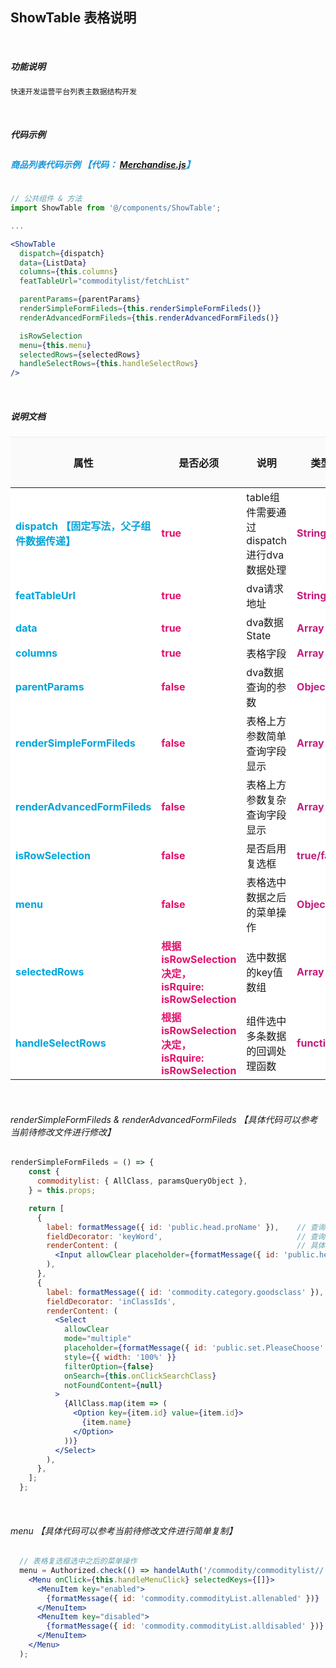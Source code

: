 <h2>
  ShowTable 表格说明
</h2>

<br />

##### 功能说明

```bash
快速开发运营平台列表主数据结构开发
```

<br />

##### 代码示例 

<h6 style="line-height: 30px;color: #1296DB;font-weight: bold">商品列表代码示例 【代码： <a target="_blank" href="http://47.102.40.227/halo-group/halo-frontend/blob/halo-branch/src/pages/Commodity/CommodityListManage/Merchandise.js">Merchandise.js</a>】</h6>

```jsx
// 公共组件 & 方法
import ShowTable from '@/components/ShowTable';

...

<ShowTable
  dispatch={dispatch}
  data={ListData}
  columns={this.columns}
  featTableUrl="commoditylist/fetchList"

  parentParams={parentParams}
  renderSimpleFormFileds={this.renderSimpleFormFileds()}
  renderAdvancedFormFileds={this.renderAdvancedFormFileds()}

  isRowSelection
  menu={this.menu}
  selectedRows={selectedRows}
  handleSelectRows={this.handleSelectRows}
/>
```

<br />

##### 说明文档

<style style="css">
  table {
    background: #fff;
    margin-top：20px;
  }

  thead {
    background: rgba(0, 0, 0, 0.02);
  }

  .table thead th {
    border-color: #ebedf0;
  }

  tr > td:nth-child(1) {
    color: rgb(0, 164, 219);
    font-weight: bold;
  }

  tr > td:nth-child(2) {
    color: rgb(227, 17, 108);;
    font-weight: bold;
  }

  tr > td:nth-child(4) {
    color: #c41d7f;
    font-weight: bold;
  }
</style>

<table class="table">
  <thead>
    <tr>
      <th width="25%" scope="col">属性</th>
      <th width="20%" scope="col">是否必须</th>
      <th width="25%" scope="col">说明</th>
      <th width="15%" scope="col">类型</th>
      <th width="15%" scope="col">默认值</th>
    </tr>
  </thead>
  <tbody>
    <tr>
      <td>dispatch 【固定写法，父子组件数据传递】</td>
      <td>true</td>
      <td>table组件需要通过dispatch进行dva数据处理</td>
      <td>String</td>
      <td>无</td>
    </tr>
    <tr>
      <td>featTableUrl</td>
      <td>true</td>
      <td>dva请求地址</td>
      <td>String</td>
      <td>无</td>
    </tr>
    <tr>
      <td>data</td>
      <td>true</td>
      <td>dva数据State</td>
      <td>Array</td>
      <td>[]</td>
    </tr>
    <tr>
      <td>columns</td>
      <td>true</td>
      <td>表格字段</td>
      <td>Array</td>
      <td>[]</td>
    </tr>
    <tr>
      <td>parentParams</td>
      <td>false</td>
      <td>dva数据查询的参数</td>
      <td>Object</td>
      <td>无</td>
    </tr>
    <tr>
      <td>renderSimpleFormFileds</td>
      <td>false</td>
      <td>表格上方参数简单查询字段显示</td>
      <td>Array</td>
      <td>无</td>
    </tr>
    <tr>
      <td>renderAdvancedFormFileds</td>
      <td>false</td>
      <td>表格上方参数复杂查询字段显示</td>
      <td>Array</td>
      <td>无</td>
    </tr>
    <tr>
      <td>isRowSelection</td>
      <td>false</td>
      <td>是否启用复选框</td>
      <td>true/false</td>
      <td>true</td>
    </tr>
    <tr>
      <td>menu</td>
      <td>false</td>
      <td>表格选中数据之后的菜单操作</td>
      <td>Object</td>
      <td>无</td>
    </tr>
    <tr>
      <td>selectedRows</td>
      <td>根据isRowSelection决定，<br />isRquire: isRowSelection</td>
      <td>选中数据的key值数组</td>
      <td>Array</td>
      <td>无</td>
    </tr>
    <tr>
      <td>handleSelectRows</td>
      <td>根据isRowSelection决定，<br />isRquire: isRowSelection</td>
      <td>组件选中多条数据的回调处理函数</td>
      <td>function</td>
      <td>无</td>
    </tr>
  </tbody>
</table>

<br />

###### renderSimpleFormFileds & renderAdvancedFormFileds 【具体代码可以参考当前待修改文件进行修改】

```jsx
renderSimpleFormFileds = () => {
    const {
      commoditylist: { AllClass, paramsQueryObject },
    } = this.props;

    return [
      {
        label: formatMessage({ id: 'public.head.proName' }),    // 查询名称
        fieldDecorator: 'keyWord',                              // 查询字段key
        renderContent: (                                        // 具体form标签
          <Input allowClear placeholder={formatMessage({ id: 'public.head.proName' })} />
        ),
      },
      {
        label: formatMessage({ id: 'commodity.category.goodsclass' }),
        fieldDecorator: 'inClassIds',
        renderContent: (
          <Select
            allowClear
            mode="multiple"
            placeholder={formatMessage({ id: 'public.set.PleaseChoose' })}
            style={{ width: '100%' }}
            filterOption={false}
            onSearch={this.onClickSearchClass}
            notFoundContent={null}
          >
            {AllClass.map(item => (
              <Option key={item.id} value={item.id}>
                {item.name}
              </Option>
            ))}
          </Select>
        ),
      },
    ];
  };
```

<br />

###### menu 【具体代码可以参考当前待修改文件进行简单复制】

```jsx
  // 表格复选框选中之后的菜单操作
  menu = Authorized.check(() => handelAuth('/commodity/commoditylist//:uppershelf'),
    <Menu onClick={this.handleMenuClick} selectedKeys={[]}>
      <MenuItem key="enabled">
        {formatMessage({ id: 'commodity.commodityList.allenabled' })}
      </MenuItem>
      <MenuItem key="disabled">
        {formatMessage({ id: 'commodity.commodityList.alldisabled' })}
      </MenuItem>
    </Menu>
  );
```

<br />

